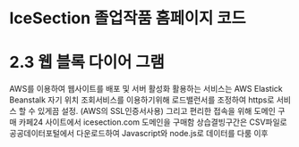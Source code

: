 # IceSection 졸업작품 홈페이지 코드

# 2.3 웹 블록 다이어 그램
AWS를 이용하여 웹사이트를 배포 및 서버 활성화 
활용하는 서비스는 AWS Elastick Beanstalk 자기 위치 조회서비스를 이용하기위해
로드밸런서를 조정하여 https로 서비스 할 수 있게끔 설정. (AWS의 SSL인증서사용)
그리고 편리한 접속을 위해 도메인 구매 카페24 사이트에서 icesection.com 도메인을 구매함
상습결빙구간은 CSV파일로 공공데이터포털에서 다운로드하여 Javascript와 node.js로 데이터를 다룸
이후 
